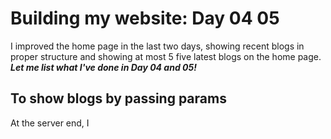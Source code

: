 # Building my website: Day 04 05
I improved the home page in the last two days, showing recent blogs in proper structure and
showing at most 5 five latest blogs on the home page.  
***Let me list what I've done in Day 04 and 05!***

## To show blogs by passing params
At the server end, I 